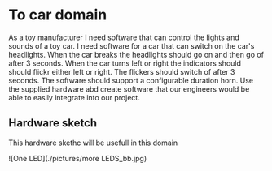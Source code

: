 # To car domain

As a toy manufacturer I need software that can control the lights and sounds of a toy car. I need software for a car that can switch on the car's headlights. When the car breaks the headlights should go on and then go of after 3 seconds. When the car turns left or right the indicators should should flickr either left or right. The flickers should switch of after 3 seconds. The software should support a configurable duration horn. Use the supplied hardware abd create software that our engineers would be able to easily integrate into our project.

## Hardware sketch

This hardware skethc will be usefull in this domain

![One LED](./pictures/more LEDS_bb.jpg)

